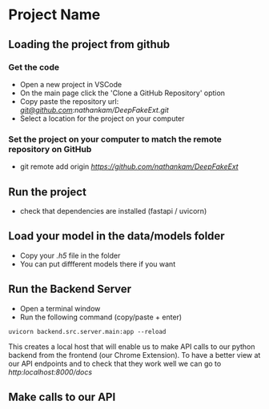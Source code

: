 # Project Name

## Loading the project from github 

### Get the code

- Open a new project in VSCode
- On the main page click the 'Clone a GitHub Repository' option 
- Copy paste the repository url: *git@github.com:nathankam/DeepFakeExt.git*
- Select a location for the project on your computer

### Set the project on your computer to match the remote repository on GitHub 

- git remote add origin *https://github.com/nathankam/DeepFakeExt*

## Run the project

- check that dependencies are installed (fastapi / uvicorn)

## Load your model in the data/models folder 

- Copy your *.h5* file in the folder 
- You can put diffferent models there if you want

## Run the Backend Server 

- Open a terminal window 
- Run the following command (copy/paste + enter)

```uvicorn backend.src.server.main:app --reload```

This creates a local host that will enable us to make API calls to our python backend from the frontend (our Chrome Extension). To have a better view at our API endpoints and to check that they work well we can go to *http:localhost:8000/docs*

## Make calls to our API 



